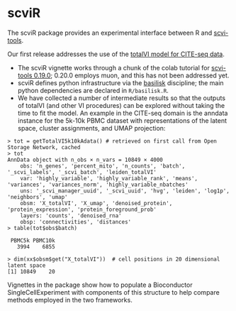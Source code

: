 # scviR

The scviR package provides an
experimental interface between R and [scvi-tools](https://docs.scvi-tools.org/en/stable/).

Our first release addresses the use of the [totalVI
model for CITE-seq data](https://docs.scvi-tools.org/en/stable/user_guide/models/totalvi.html).

- The scviR vignette works through a chunk of the colab tutorial
for [scvi-tools 0.19.0](https://colab.research.google.com/github/scverse/scvi-tutorials/blob/0.20.0/totalVI.ipynb); 0.20.0 employs muon, and this has not been addressed yet.
- scviR defines python infrastructure via the [basilisk](https://bioconductor.org/packages/basilisk)
discipline; the main python dependencies are declared in `R/basilisk.R`.
- We have collected a number of intermediate results so that the outputs of totalVI
(and other VI procedures)
can be explored without taking the time to fit the model.  An example in the CITE-seq
domain is the anndata instance for the 5k-10k PBMC dataset with representations of the latent space, cluster
assignments, and UMAP projection:

```
> tot = getTotalVI5k10kAdata() # retrieved on first call from Open Storage Network, cached
> tot
AnnData object with n_obs × n_vars = 10849 × 4000
    obs: 'n_genes', 'percent_mito', 'n_counts', 'batch', '_scvi_labels', '_scvi_batch', 'leiden_totalVI'
    var: 'highly_variable', 'highly_variable_rank', 'means', 'variances', 'variances_norm', 'highly_variable_nbatches'
    uns: '_scvi_manager_uuid', '_scvi_uuid', 'hvg', 'leiden', 'log1p', 'neighbors', 'umap'
    obsm: 'X_totalVI', 'X_umap', 'denoised_protein', 'protein_expression', 'protein_foreground_prob'
    layers: 'counts', 'denoised_rna'
    obsp: 'connectivities', 'distances'
> table(tot$obs$batch)

 PBMC5k PBMC10k 
   3994    6855 

> dim(xx$obsm$get("X_totalVI"))  # cell positions in 20 dimensional latent space
[1] 10849    20

```

Vignettes in the package show how to populate a Bioconductor SingleCellExperiment with
components of this structure to help compare methods employed in the two frameworks.
